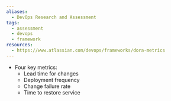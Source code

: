 ```yaml
---
aliases:
  - DevOps Research and Assessment
tags:
  - assessment
  - devops
  - framework
resources:
  - https://www.atlassian.com/devops/frameworks/dora-metrics
---
```

- Four key metrics:
	- Lead time for changes
	- Deployment frequency
	- Change failure rate
	- Time to restore service